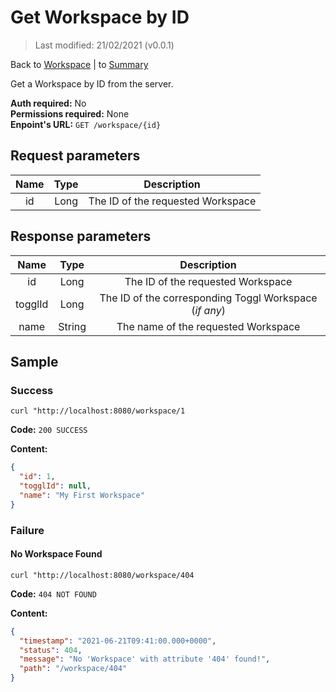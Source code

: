 # Get Workspace by ID

> Last modified: 21/02/2021 (v0.0.1)

Back to [Workspace](../Workspace.md) | to [Summary](../../README.md)

Get a Workspace by ID from the server.

**Auth required:** No  
**Permissions required:** None  
**Enpoint's URL:** `GET /workspace/{id}`

## Request parameters

| Name | Type | Description |
|:--:|:--:|:--:|
| id | Long | The ID of the requested Workspace |

## Response parameters

| Name | Type | Description |
|:--:|:--:|:--:|
| id | Long | The ID of the requested Workspace |
| togglId | Long | The ID of the corresponding Toggl Workspace (_if any_) |
| name | String | The name of the requested Workspace |

## Sample

### Success

```shell
curl "http://localhost:8080/workspace/1
```

**Code:** `200 SUCCESS`

**Content:**

```json
{
  "id": 1,
  "togglId": null,
  "name": "My First Workspace"
}
```

### Failure

#### No Workspace Found

```shell
curl "http://localhost:8080/workspace/404
```

**Code:** `404 NOT FOUND`

**Content:**

```json
{
  "timestamp": "2021-06-21T09:41:00.000+0000",
  "status": 404,
  "message": "No 'Workspace' with attribute '404' found!",
  "path": "/workspace/404"
}
```